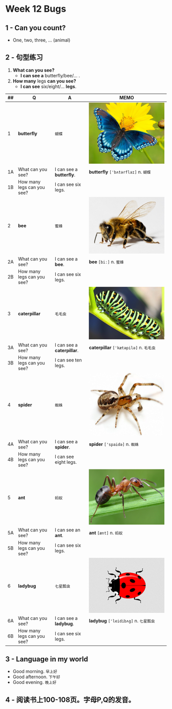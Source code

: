 # Week 12 Bugs

## 1 - Can you count?

* One, two, three, ... (animal)

## 2 - 句型练习

1. **What can you see?**
   * **I can see a** butterfly/bee/... .
1. **How many** legs **can you see?**
   * **I can see** six/eight/... **legs**.

| ##|   Q| A|MEMO|
|---|---|---|---|
|  1|**butterfly**|`蝴蝶`|![butterfly](images/1201.png)|
| 1A|What can you see?|I can see a **butterfly**.|**butterfly** `['bʌtərflaɪ]` n. `蝴蝶`|
| 1B|How many legs can you see?|I can see six legs.||
|  2|**bee**|`蜜蜂`|![bee](images/1202.png)|
| 2A|What can you see?|I can see a **bee**.|**bee** `[biː]` n. `蜜蜂`|
| 2B|How many legs can you see?|I can see six legs.||
|  3|**caterpillar**|`毛毛虫`|![caterpillar](images/1203.png)|
| 3A|What can you see?|I can see a **caterpillar**.|**caterpillar** `['kætәpilә]` n. `毛毛虫`|
| 3B|How many legs can you see?|I can see ten legs.||
|  4|**spider**|`蜘蛛`|![spider](images/1204.png)|
| 4A|What can you see?|I can see a **spider**.|**spider** `['spaidә]` n. `蜘蛛`|
| 4B|How many legs can you see?|I can see eight legs.||
|  5|**ant**|`蚂蚁`|![ant](images/1205.png)|
| 5A|What can you see?|I can see an **ant**.|**ant** `[ænt]` n. `蚂蚁`|
| 5B|How many legs can you see?|I can see six legs.||
|  6|**ladybug**|`七星瓢虫`|![ladybug](images/1206.png)|
| 6A|What can you see?|I can see a **ladybug**.|**ladybug** `['leidibʌg]` n. `七星瓢虫`|
| 6B|How many legs can you see?|I can see six legs.||


## 3 - Language in my world

* Good morning.   `早上好`
* Good afternoon. `下午好`
* Good evening.   `晚上好`

## 4 - 阅读书上100-108页。字母P,Q的发音。
